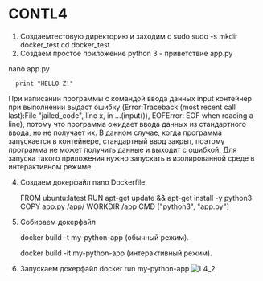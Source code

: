 # CONTL4
1. Создаемтестовую директорию и заходим c sudo
   sudo -s
   mkdir docker_test
   cd docker_test
2.  Coздаем простое приложение python 3 - приветствие app.py
   
   nano app.py
   
      print "HELLO Z!"

При написании программы с командой ввода данных input контейнер при выполнении выдаст ошибку (Error:Traceback (most recent call last):File "jailed_code", line х, in <module> ...(input()), EOFError: EOF when reading a line), потому что программа ожидает ввода данных из стандартного ввода, но не получает их. В данном случае, когда программа запускается в контейнере, стандартный ввод закрыт, поэтому программа не может получить данные и выходит с ошибкой.
Для запуска такого приложения нужно запускать в изолированной среде в интерактивном режиме.

4. Создаем докерфайл
   nano Dockerfile
   
    FROM ubuntu:latest
    RUN apt-get update && apt-get install -y python3
    COPY app.py /app/
    WORKDIR /app
    CMD ["python3", "app.py"]

5. Собираем докерфайл
   
   docker build -t my-python-app  (обычный режим).
   
   docker build -it my-python-app  (интерактивный режим).
7. Запускаем докерфайл
   docker run my-python-app
   ![L4_2](https://github.com/PavelE13/CONTL4/assets/94640966/b51dcd00-97ab-4206-ab94-ed3297b69b6f)
